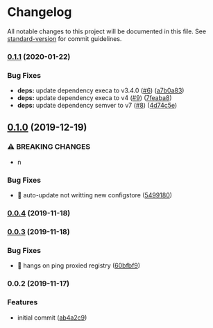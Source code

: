 # Changelog

All notable changes to this project will be documented in this file. See [standard-version](https://github.com/conventional-changelog/standard-version) for commit guidelines.

### [0.1.1](https://github.com/o-rango/update-notify/compare/v0.1.0...v0.1.1) (2020-01-22)


### Bug Fixes

* **deps:** update dependency execa to v3.4.0 ([#6](https://github.com/o-rango/update-notify/issues/6)) ([a7b0a83](https://github.com/o-rango/update-notify/commit/a7b0a83948a058b4b69a63f4064ba628455f64ad))
* **deps:** update dependency execa to v4 ([#9](https://github.com/o-rango/update-notify/issues/9)) ([7feaba8](https://github.com/o-rango/update-notify/commit/7feaba8aa9c635301247146400f5401261783c79))
* **deps:** update dependency semver to v7 ([#8](https://github.com/o-rango/update-notify/issues/8)) ([4d74c5e](https://github.com/o-rango/update-notify/commit/4d74c5e5512220fccdd61d50d1d1d4a460b507da))

## [0.1.0](https://github.com/o-rango/update-notify/compare/v0.0.4...v0.1.0) (2019-12-19)


### ⚠ BREAKING CHANGES

* n

### Bug Fixes

* 🐛 auto-update not writting new configstore ([5499180](https://github.com/o-rango/update-notify/commit/54991805039f5f11afa5a72dd2f46ccb282c3707))

### [0.0.4](https://github.com/o-rango/update-notify/compare/v0.0.3...v0.0.4) (2019-11-18)

### [0.0.3](https://github.com/o-rango/update-notify/compare/v0.0.2...v0.0.3) (2019-11-18)


### Bug Fixes

* 🐛 hangs on ping proxied registry ([60bfbf9](https://github.com/o-rango/update-notify/commit/60bfbf9c73fe656cf9aa13220b2782972fd2fe86))

### 0.0.2 (2019-11-17)


### Features

* initial commit ([ab4a2c9](https://github.com/o-rango/update-notify/commit/ab4a2c9c9fc73cfb12ba23a98a75d9e6d4ebfd77))
